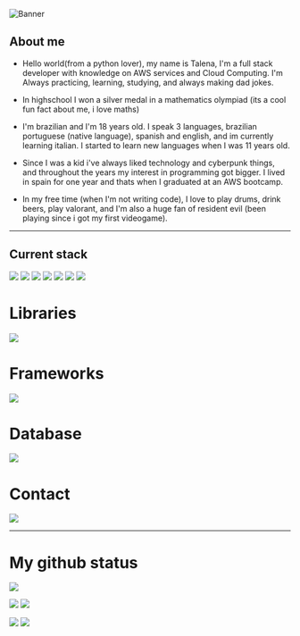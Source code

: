 ![Banner](https://github.com/user-attachments/assets/3b4c9c63-2bff-4824-b70a-b7de85a9b86d)



## About me

- Hello world(from a python lover), my name is Talena, I'm a full stack developer with knowledge on AWS services and Cloud Computing. I'm Always practicing, learning, studying, and always making dad jokes.

- In highschool I won a silver medal in a mathematics olympiad (its a cool fun fact about me, i love maths)

- I'm brazilian and I'm 18 years old. I speak 3 languages, brazilian portuguese (native language), spanish and english, and im currently learning italian. I started to learn new languages when I was 11 years old. 

- Since I was a kid i've always liked technology and cyberpunk things, and throughout the years my interest in programming got bigger. I lived in spain for one year and thats when I graduated at an AWS bootcamp.

- In my free time (when I'm not writing code), I love to play drums, drink beers, play valorant, and I'm also a huge fan of resident evil (been playing since i got my first videogame).
 ***

## Current stack
![](https://img.shields.io/badge/javascript-100000?style=for-the-badge&logo=javascript&logoColor=000000&labelColor=FFF300&color=FFF300)
![](https://img.shields.io/badge/css-100000?style=for-the-badge&logo=css3&logoColor=white&labelColor=079FB0&color=079FB0)
![](https://img.shields.io/badge/html5-100000?style=for-the-badge&logo=html5&logoColor=FFFFFF&labelColor=FF8800&color=FF8800)
![](https://img.shields.io/badge/PHP-100000?style=for-the-badge&logo=PHP&logoColor=white&labelColor=896696&color=896696)
![](https://img.shields.io/badge/json-100000?style=for-the-badge&logo=json&logoColor=FFFFFF&labelColor=A79F9F&color=A79F9F)
![](https://img.shields.io/badge/python-100000?style=for-the-badge&logo=python&logoColor=FFFFFF&labelColor=0049FF&color=0049FF)
![](https://img.shields.io/badge/react-100000?style=for-the-badge&logo=react&logoColor=white&labelColor=00B7FF&color=00B7FF)

# Libraries

![](https://img.shields.io/badge/pandas-100000?style=for-the-badge&logo=pandas&logoColor=FFFFFF&labelColor=9A9A9A&color=9A9A9A)

# Frameworks
![](https://img.shields.io/badge/laravel-100000?style=for-the-badge&logo=laravel&logoColor=FFFFFF&labelColor=660A0A&color=660A0A)

# Database
![](https://img.shields.io/badge/MySQL-4479A1?style=for-the-badge&logo=mysql&logoColor=white)

# Contact
[![](https://img.shields.io/badge/gmail-100000?style=for-the-badge&logo=gmail&logoColor=FF0000&labelColor=FFFFFF&color=FFFFFF)](mailto:talenabarbosa7@gmail.com)
***

# My github status
![](http://github-profile-summary-cards.vercel.app/api/cards/profile-details?username=talenaa&theme=ayu_mirage)

![](http://github-profile-summary-cards.vercel.app/api/cards/productive-time?username=talenaa&theme=ayu_mirage&utcOffset=8)     ![](http://github-profile-summary-cards.vercel.app/api/cards/stats?username=talenaa&theme=ayu_mirage)  

![](http://github-profile-summary-cards.vercel.app/api/cards/repos-per-language?username=talenaa&theme=ayu_mirage) ![](http://github-profile-summary-cards.vercel.app/api/cards/most-commit-language?username=talenaa&theme=ayu_mirage)

